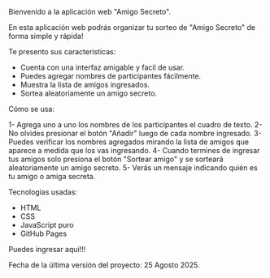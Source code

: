 Bienvenido a la aplicación web "Amigo Secreto".

En esta aplicación web podrás organizar tu sorteo de "Amigo Secreto" de forma simple y rápida!


Te presento sus caracteristicas:
- Cuenta con una interfaz amigable y facil de usar.
- Puedes agregar nombres de participantes fácilmente.
- Muestra la lista de amigos ingresados.
- Sortea aleatoriamente un amigo secreto.


Cómo se usa:

1- Agrega uno a uno los nombres de los participantes el cuadro de texto.
2- No olvides presionar el botón "Añadir" luego de cada nombre ingresado.
3- Puedes verificar los nombres agregados mirando la lista de amigos que aparece a medida que los vas ingresando.
4- Cuando termines de ingresar tus amigos solo presiona el botón "Sortear amigo" y se sorteará aleatoriamente un amigo secreto.
5- Verás un mensaje indicando quién es tu amigo o amiga secreta.


Tecnologias usadas:

- HTML
- CSS
- JavaScript puro
- GitHub Pages


Puedes ingresar aqui!!!


Fecha de la última versión del proyecto: 25 Agosto 2025.